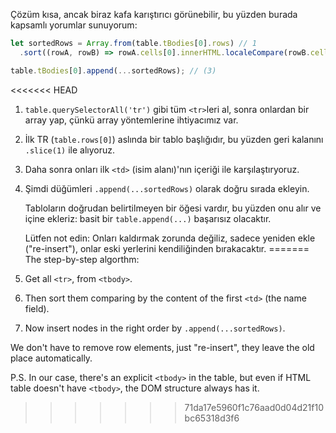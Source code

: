 Çözüm kısa, ancak biraz kafa karıştırıcı görünebilir, bu yüzden burada kapsamlı yorumlar sunuyorum:

```js
let sortedRows = Array.from(table.tBodies[0].rows) // 1
  .sort((rowA, rowB) => rowA.cells[0].innerHTML.localeCompare(rowB.cells[0].innerHTML));

table.tBodies[0].append(...sortedRows); // (3)
```

<<<<<<< HEAD
1. `table.querySelectorAll('tr')` gibi tüm `<tr>`leri al, sonra onlardan bir array yap,  çünkü array yöntemlerine ihtiyacımız var.
2. İlk TR (`table.rows[0]`) aslında bir tablo başlığıdır, bu yüzden geri kalanını `.slice(1)` ile alıyoruz.
3. Daha sonra onları ilk `<td>` (isim alanı)'nın içeriği ile karşılaştıryoruz.
4. Şimdi düğümleri `.append(...sortedRows)` olarak doğru sırada ekleyin.

    Tabloların doğrudan belirtilmeyen bir <tbody> öğesi vardır, bu yüzden onu alır ve içine ekleriz: basit bir `table.append(...)` başarısız olacaktır.
  
    Lütfen not edin: Onları kaldırmak zorunda değiliz, sadece yeniden ekle ("re-insert"), onlar eski yerlerini kendiliğinden bırakacaktır.
=======
The step-by-step algorthm:

1. Get all `<tr>`, from `<tbody>`.
2. Then sort them comparing by the content of the first `<td>` (the name field).
3. Now insert nodes in the right order by `.append(...sortedRows)`.

We don't have to remove row elements, just "re-insert", they leave the old place automatically.

P.S. In our case, there's an explicit `<tbody>` in the table, but even if HTML table doesn't have `<tbody>`, the DOM structure always has it.
>>>>>>> 71da17e5960f1c76aad0d04d21f10bc65318d3f6
